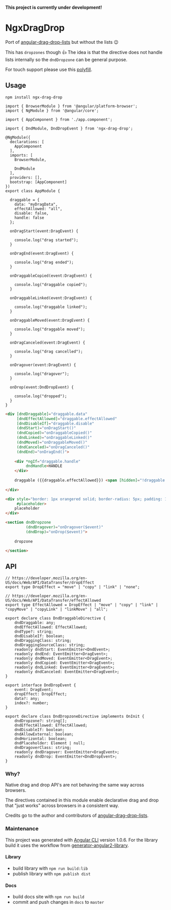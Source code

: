 **This project is currently under development!**

# NgxDragDrop

Port of [angular-drag-drop-lists](https://github.com/marceljuenemann/angular-drag-and-drop-lists) but without the lists :wink:

This has `dropzones` though :+1:
The idea is that the directive does not handle lists internally so the `dndDropzone` can be general purpose.

For touch support please use this [polyfill](https://github.com/timruffles/ios-html5-drag-drop-shim/tree/rewrite).

## Usage

`npm install ngx-drag-drop`

```JS
import { BrowserModule } from '@angular/platform-browser';
import { NgModule } from '@angular/core';

import { AppComponent } from './app.component';

import { DndModule, DndDropEvent } from 'ngx-drag-drop';

@NgModule({
  declarations: [
    AppComponent
  ],
  imports: [
    BrowserModule,
    
    DndModule
  ],
  providers: [],
  bootstrap: [AppComponent]
})
export class AppModule { 
  
  draggable = {
    data: "myDragData",
    effectAllowed: "all",
    disable: false,
    handle: false
  };
  
  onDragStart(event:DragEvent) {

    console.log("drag started");
  }
  
  onDragEnd(event:DragEvent) {
    
    console.log("drag ended");
  }
  
  onDraggableCopied(event:DragEvent) {
    
    console.log("draggable copied");
  }
  
  onDraggableLinked(event:DragEvent) {
      
    console.log("draggable linked");
  }
    
  onDraggableMoved(event:DragEvent) {
    
    console.log("draggable moved");
  }
      
  onDragCanceled(event:DragEvent) {
    
    console.log("drag cancelled");
  }
  
  onDragover(event:DragEvent) {
    
    console.log("dragover");
  }
  
  onDrop(event:DndDropEvent) {
  
    console.log("dropped");
  }
}
```

```HTML
<div [dndDraggable]="draggable.data"
     [dndEffectAllowed]="draggable.effectAllowed"
     [dndDisableIf]="draggable.disable"
     (dndStart)="onDragStart()"
     (dndCopied)="onDraggableCopied()"
     (dndLinked)="onDraggableLinked()"
     (dndMoved)="onDraggableMoved()"
     (dndCanceled)="onDragCanceled()"
     (dndEnd)="onDragEnd()">
      
    <div *ngIf="draggable.handle"
         dndHandle>HANDLE
    </div>
    
    draggable ({{draggable.effectAllowed}}) <span [hidden]="!draggable.disable">DISABLED</span>
    
</div>

<div style="border: 1px orangered solid; border-radius: 5px; padding: 15px;"
     #placeholder>
    placeholder
</div>

<section dndDropzone
         (dndDragover)="onDragover($event)"
         (dndDrop)="onDrop($event)">
      
    dropzone 

</section>
```

## API

```TS
// https://developer.mozilla.org/en-US/docs/Web/API/DataTransfer/dropEffect
export type DropEffect = "move" | "copy" | "link" | "none";

// https://developer.mozilla.org/en-US/docs/Web/API/DataTransfer/effectAllowed
export type EffectAllowed = DropEffect | "move" | "copy" | "link" | "copyMove" | "copyLink" | "linkMove" | "all";
```


```TS
export declare class DndDraggableDirective {
    dndDraggable: any;
    dndEffectAllowed: EffectAllowed;
    dndType?: string;
    dndDisableIf: boolean;
    dndDraggingClass: string;
    dndDraggingSourceClass: string;
    readonly dndStart: EventEmitter<DndEvent>;
    readonly dndEnd: EventEmitter<DragEvent>;
    readonly dndMoved: EventEmitter<DragEvent>;
    readonly dndCopied: EventEmitter<DragEvent>;
    readonly dndLinked: EventEmitter<DragEvent>;
    readonly dndCanceled: EventEmitter<DragEvent>;
}
```

```TS
export interface DndDropEvent {
    event: DragEvent;
    dropEffect: DropEffect;
    data?: any;
    index?: number;
}

export declare class DndDropzoneDirective implements OnInit {
    dndDropzone?: string[];
    dndEffectAllowed: EffectAllowed;
    dndDisableIf: boolean;
    dndAllowExternal: boolean;
    dndHorizontal: boolean;
    dndPlaceholder: Element | null;
    dndDragoverClass: string;
    readonly dndDragover: EventEmitter<DragEvent>;
    readonly dndDrop: EventEmitter<DndDropEvent>;
}
```

### Why?

Native drag and drop API's are not behaving the same way across browsers.

The directives contained in this module enable declarative drag and drop that "just works" across browsers in a consistent way.

Credits go to the author and contributors of [angular-drag-drop-lists](https://github.com/marceljuenemann/angular-drag-and-drop-lists). 

### Maintenance

This project was generated with [Angular CLI](https://github.com/angular/angular-cli) version 1.0.6.
For the library build it uses the workflow from [generator-angular2-library](https://github.com/jvandemo/generator-angular2-library).

#### Library

* build library with `npm run build:lib`
* publish library with `npm publish dist`

#### Docs

* build docs site with `npm run build`
* commit and push changes in `docs` to `master`
